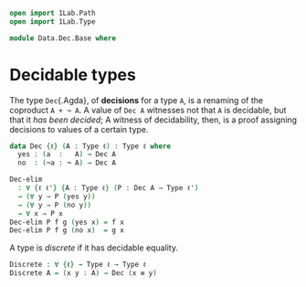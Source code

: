 ```agda
open import 1Lab.Path
open import 1Lab.Type

module Data.Dec.Base where
```

# Decidable types

The type `Dec`{.Agda}, of **decisions** for a type `A`, is a renaming of
the coproduct `A + ¬ A`. A value of `Dec A` witnesses not that `A`
is decidable, but that it _has been decided_; A witness of decidability,
then, is a proof assigning decisions to values of a certain type.

```agda
data Dec {ℓ} (A : Type ℓ) : Type ℓ where
  yes : (a  :   A) → Dec A
  no  : (¬a : ¬ A) → Dec A

Dec-elim
  : ∀ {ℓ ℓ'} {A : Type ℓ} (P : Dec A → Type ℓ')
  → (∀ y → P (yes y))
  → (∀ y → P (no y))
  → ∀ x → P x
Dec-elim P f g (yes x) = f x
Dec-elim P f g (no x)  = g x
```

<!--
```agda
recover : ∀ {ℓ} {A : Type ℓ} → Dec A → .A → A
recover (yes x) _ = x
recover {A = A} (no ¬x) x = go (¬x x) where
  go : .⊥ → A
  go ()
```
-->

A type is _discrete_ if it has decidable equality.

```agda
Discrete : ∀ {ℓ} → Type ℓ → Type ℓ
Discrete A = (x y : A) → Dec (x ≡ y)
```
